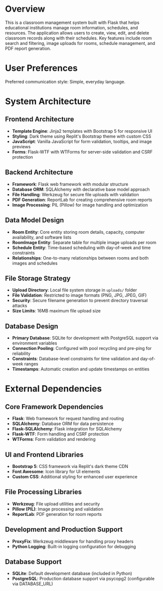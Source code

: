 # Overview

This is a classroom management system built with Flask that helps educational institutions manage room information, schedules, and resources. The application allows users to create, view, edit, and delete classroom records along with their schedules. Key features include room search and filtering, image uploads for rooms, schedule management, and PDF report generation.

# User Preferences

Preferred communication style: Simple, everyday language.

# System Architecture

## Frontend Architecture
- **Template Engine**: Jinja2 templates with Bootstrap 5 for responsive UI
- **Styling**: Dark theme using Replit's Bootstrap theme with custom CSS
- **JavaScript**: Vanilla JavaScript for form validation, tooltips, and image previews
- **Forms**: Flask-WTF with WTForms for server-side validation and CSRF protection

## Backend Architecture
- **Framework**: Flask web framework with modular structure
- **Database ORM**: SQLAlchemy with declarative base model approach
- **File Handling**: Werkzeug for secure file uploads with validation
- **PDF Generation**: ReportLab for creating comprehensive room reports
- **Image Processing**: PIL (Pillow) for image handling and optimization

## Data Model Design
- **Room Entity**: Core entity storing room details, capacity, computer availability, and software lists
- **RoomImage Entity**: Separate table for multiple image uploads per room
- **Schedule Entity**: Time-based scheduling with day-of-week and time constraints
- **Relationships**: One-to-many relationships between rooms and both images and schedules

## File Storage Strategy
- **Upload Directory**: Local file system storage in `uploads/` folder
- **File Validation**: Restricted to image formats (PNG, JPG, JPEG, GIF)
- **Security**: Secure filename generation to prevent directory traversal attacks
- **Size Limits**: 16MB maximum file upload size

## Database Design
- **Primary Database**: SQLite for development with PostgreSQL support via environment variables
- **Connection Pooling**: Configured with pool recycling and pre-ping for reliability
- **Constraints**: Database-level constraints for time validation and day-of-week ranges
- **Timestamps**: Automatic creation and update timestamps on entities

# External Dependencies

## Core Framework Dependencies
- **Flask**: Web framework for request handling and routing
- **SQLAlchemy**: Database ORM for data persistence
- **Flask-SQLAlchemy**: Flask integration for SQLAlchemy
- **Flask-WTF**: Form handling and CSRF protection
- **WTForms**: Form validation and rendering

## UI and Frontend Libraries
- **Bootstrap 5**: CSS framework via Replit's dark theme CDN
- **Font Awesome**: Icon library for UI elements
- **Custom CSS**: Additional styling for enhanced user experience

## File Processing Libraries
- **Werkzeug**: File upload utilities and security
- **Pillow (PIL)**: Image processing and validation
- **ReportLab**: PDF generation for room reports

## Development and Production Support
- **ProxyFix**: Werkzeug middleware for handling proxy headers
- **Python Logging**: Built-in logging configuration for debugging

## Database Support
- **SQLite**: Default development database (included in Python)
- **PostgreSQL**: Production database support via psycopg2 (configurable via DATABASE_URL)